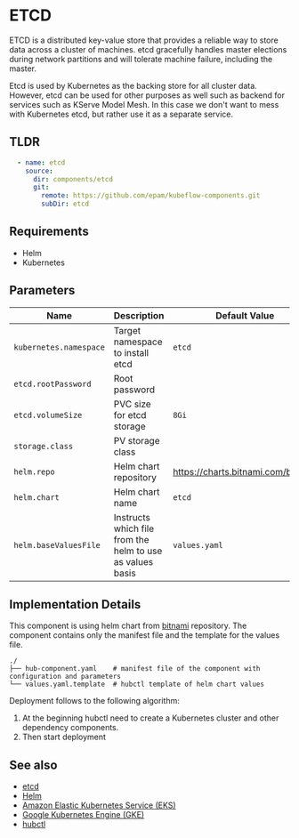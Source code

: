 # ETCD

ETCD is a distributed key-value store that provides a reliable way to store data across a cluster of machines. etcd gracefully handles master elections during network partitions and will tolerate machine failure, including the master.

Etcd is used by Kubernetes as the backing store for all cluster data. However, etcd can be used for other purposes as well such as backend for services such as KServe Model Mesh. In this case we don't want to mess with Kubernetes etcd, but rather use it as a separate service.

## TLDR

```yaml
  - name: etcd
    source:
      dir: components/etcd
      git:
        remote: https://github.com/epam/kubeflow-components.git
        subDir: etcd
```

## Requirements
- Helm
- Kubernetes

## Parameters

| Name                   | Description                                               | Default Value                        | Required |
|------------------------|-----------------------------------------------------------|--------------------------------------|:--------:|
| `kubernetes.namespace` | Target namespace to install etcd                          | `etcd`                               |          |
| `etcd.rootPassword`    | Root password                                             |                                      |    x     |
| `etcd.volumeSize`      | PVC size for etcd storage                                 | `8Gi`                                |          |
| `storage.class`        | PV storage class                                          |                                      |          |
| `helm.repo`            | Helm chart repository                                     | <https://charts.bitnami.com/bitnami> |          |
| `helm.chart`           | Helm chart name                                           | `etcd`                               |          |
| `helm.baseValuesFile`  | Instructs which file from the helm to use as values basis | `values.yaml`                        |          |

## Implementation Details

This component is using helm chart from [bitnami](https://charts.bitnami.com/bitnami) repository. The component contains only the manifest file and the template for the values file.

```text
./
├── hub-component.yaml    # manifest file of the component with configuration and parameters
└── values.yaml.template  # hubctl template of helm chart values
```

Deployment follows to the following algorithm:
1. At the beginning hubctl need to create a Kubernetes cluster and other dependency components.
2. Then start deployment

## See also

* [etcd](https://etcd.io)
* [Helm](https://helm.sh/docs/intro/install/)
* [Amazon Elastic Kubernetes Service (EKS)](https://aws.amazon.com/eks/)
* [Google Kubernetes Engine (GKE)](https://cloud.google.com/kubernetes-engine)
* [hubctl](superhub.io)
